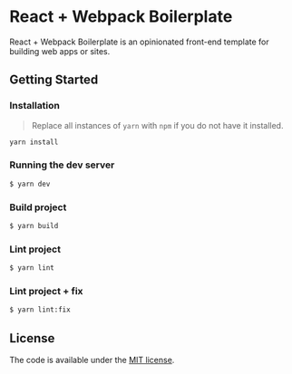 # React + Webpack Boilerplate

React + Webpack Boilerplate is an opinionated front-end template for building web apps or sites.


## Getting Started

### Installation

> Replace all instances of `yarn` with `npm` if you do not have it installed.

```bash
yarn install
```

### Running the dev server

```bash
$ yarn dev
```

### Build project

```bash
$ yarn build
```

### Lint project

```bash
$ yarn lint
```

### Lint project + fix

```bash
$ yarn lint:fix
```


## License

The code is available under the [MIT license](LICENSE.txt).
